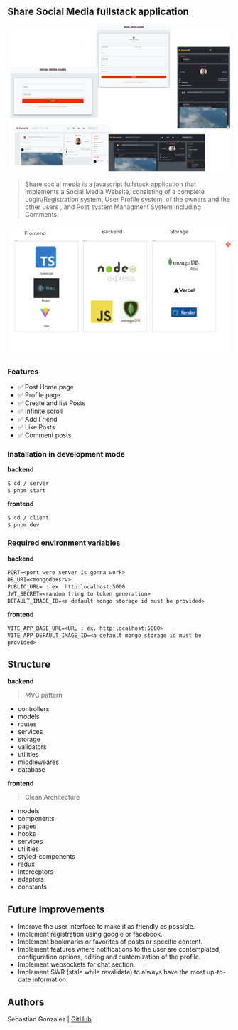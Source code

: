 ## Share Social Media fullstack application

![enter image description here](https://github.com/JuanSebastianGB/infinite-scroll-v2/blob/main/Sin%20t%C3%ADtulo.png?raw=true)

> Share social media is a javascript fullstack application that implements a Social Media Website, consisting of a complete Login/Registration system, User Profile system, of the owners and the other users , and Post system Managment System including Comments.

![enter image description here](https://github.com/JuanSebastianGB/infinite-scroll-v2/blob/main/structure.png?raw=true)

### Features

- ✅ Post Home page
- ✅ Profile page
- ✅ Create and list Posts
- ✅ Infinite scroll
- ✅ Add Friend
- ✅ Like Posts
- ✅ Comment posts.

### Installation in development mode

**backend**

    $ cd / server
    $ pnpm start

**frontend**

    $ cd / client
    $ pnpm dev

### Required environment variables

**backend**

    PORT=<port were server is gonna work>
    DB_URI=<mongodb+srv>
    PUBLIC_URL= : ex. http:localhost:5000
    JWT_SECRET=<random tring to token generation>
    DEFAULT_IMAGE_ID=<a default mongo storage id must be provided>

**frontend**

    VITE_APP_BASE_URL=<URL : ex. http:localhost:5000>
    VITE_APP_DEFAULT_IMAGE_ID=<a default mongo storage id must be provided>

## Structure

**backend**

> MVC pattern

- controllers
- models
- routes
- services
- storage
- validators
- utilities
- middleweares
- database

**frontend**

> Clean Architecture

- models
- components
- pages
- hooks
- services
- utilities
- styled-components
- redux
- interceptors
- adapters
- constants

## Future Improvements

- Improve the user interface to make it as friendly as possible.
- Implement registration using google or facebook.
- Implement bookmarks or favorites of posts or specific content.
- Implement features where notifications to the user are contemplated, configuration options, editing and customization of the profile.
- Implement websockets for chat section.
- Implement SWR (stale while revalidate) to always have the most up-to-date information.

## Authors

Sebastian Gonzalez | [GitHub](https://github.com/JuanSebastianGB)

